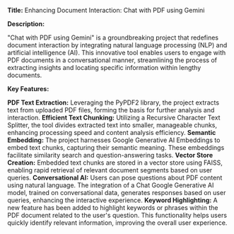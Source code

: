 **Title:** Enhancing Document Interaction: Chat with PDF using Gemini

**Description:**

"Chat with PDF using Gemini" is a groundbreaking project that redefines document interaction by integrating natural language processing (NLP) and artificial intelligence (AI). This innovative tool enables users to engage with PDF documents in a conversational manner, streamlining the process of extracting insights and locating specific information within lengthy documents.

**Key Features:**

**PDF Text Extraction:** Leveraging the PyPDF2 library, the project extracts text from uploaded PDF files, forming the basis for further analysis and interaction.
**Efficient Text Chunking:** Utilizing a Recursive Character Text Splitter, the tool divides extracted text into smaller, manageable chunks, enhancing processing speed and content analysis efficiency.
**Semantic Embedding:** The project harnesses Google Generative AI Embeddings to embed text chunks, capturing their semantic meaning. These embeddings facilitate similarity search and question-answering tasks.
**Vector Store Creation:** Embedded text chunks are stored in a vector store using FAISS, enabling rapid retrieval of relevant document segments based on user queries.
**Conversational AI:** Users can pose questions about PDF content using natural language. The integration of a Chat Google Generative AI model, trained on conversational data, generates responses based on user queries, enhancing the interactive experience.
**Keyword Highlighting:** A new feature has been added to highlight keywords or phrases within the PDF document related to the user's question. This functionality helps users quickly identify relevant information, improving the overall user experience.

